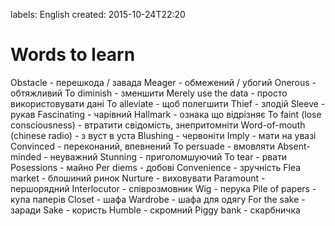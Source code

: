 labels: English
created: 2015-10-24T22:20

# Words to learn

Obstacle - перешкода / завада
Meager - обмежений / убогий
Onerous - обтяжливий
To diminish - зменшити
Merely use the data - просто використовувати дані
To alleviate - щоб полегшити
Thief - злодій
Sleeve - рукав
Fascinating - чарівний
Hallmark - ознака що відрізняє
To faint (lose consciousness) - втратити свідомість, знепритомніти
Word-of-mouth (chinese radio) - з вуст в уста
Blushing - червоніти
Imply - мати на увазі
Convinced - переконаний, впевнений
To persuade - вмовляти
Absent-minded - неуважний
Stunning - приголомшуючий
To tear - рвати
Posessions - майно
Per diems - добові
Convenience - зручність
Flea market - блошиний ринок
Nurture - виховувати
Paramount - першорядний
Interlocutor - співрозмовник
Wig - перука
Pile of papers - купа паперів
Closet - шафа
Wardrobe - шафа для одягу
For the sake - заради
Sake - користь
Humble - скромний
Piggy bank - скарбничка
